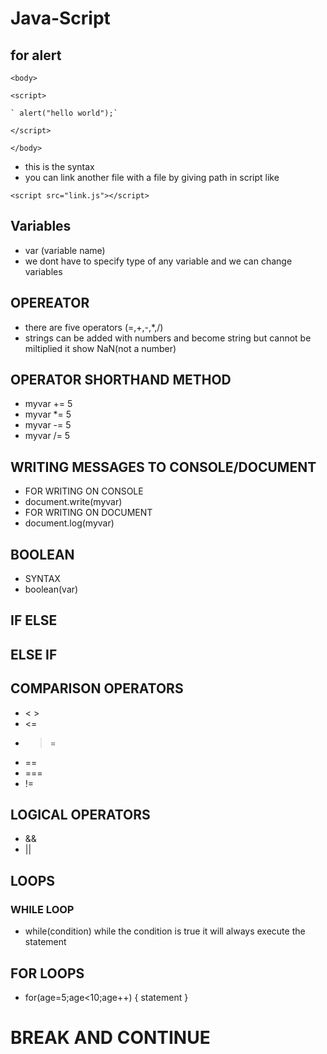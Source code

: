 # Java-Script
## for alert 
 `<body>` 

  `<script>`

    ` alert("hello world");`

   `</script>` 

`</body>`
- this is the syntax
- you can link another file with a file by giving path in script like

`<script src="link.js"></script>`
## Variables
- var (variable name)
- we dont have to specify type of any variable and we can change variables
## OPEREATOR
- there are five operators (=,+,-,*,/)
- strings can be added with numbers and become string but cannot be miltiplied it show NaN(not a number)
## OPERATOR SHORTHAND METHOD
- myvar += 5
- myvar *= 5
- myvar -= 5
- myvar /= 5
## WRITING MESSAGES TO CONSOLE/DOCUMENT
- FOR WRITING ON CONSOLE
- document.write(myvar)
- FOR WRITING ON DOCUMENT
- document.log(myvar)
## BOOLEAN
- SYNTAX
- boolean(var)
## IF ELSE
## ELSE IF
## COMPARISON OPERATORS
- < >
- <=
- >=
- ==
- ===
- !=
## LOGICAL OPERATORS
- &&
- ||
## LOOPS
### WHILE LOOP
- while(condition)
while the condition is true it will always execute the statement
## FOR LOOPS 
- for(age=5;age<10;age++)
{
  statement 
}
# BREAK AND CONTINUE
